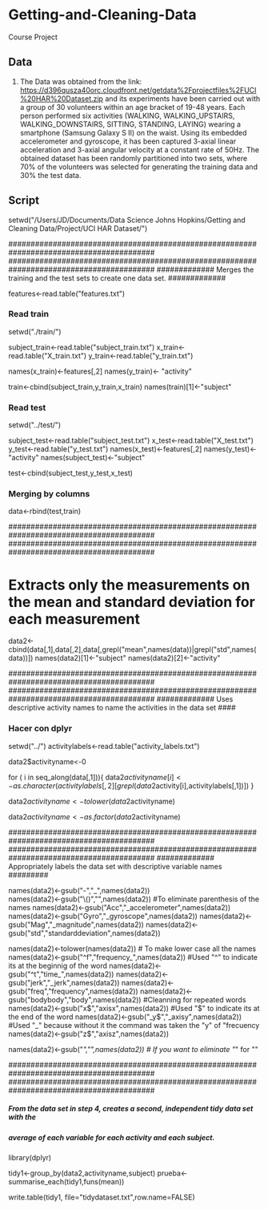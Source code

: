 # Getting-and-Cleaning-Data
Course Project

## Data

1. The Data was obtained from the link: https://d396qusza40orc.cloudfront.net/getdata%2Fprojectfiles%2FUCI%20HAR%20Dataset.zip and its experiments have been carried out with a group of 30 volunteers within an age bracket of 19-48 years. Each person performed six activities (WALKING, WALKING_UPSTAIRS, WALKING_DOWNSTAIRS, SITTING, STANDING, LAYING) wearing a smartphone (Samsung Galaxy S II) on the waist. Using its embedded accelerometer and gyroscope, it has been captured 3-axial linear acceleration and 3-axial angular velocity at a constant rate of 50Hz. The obtained dataset has been randomly partitioned into two sets, where 70% of the volunteers was selected for generating the training data and 30% the test data.


## Script

setwd("/Users/JD/Documents/Data Science Johns Hopkins/Getting and Cleaning Data/Project/UCI HAR Dataset/")

#########################################################################################
#########################################################################################
############# Merges the training and the test sets to create one data set. #############

features<-read.table("features.txt")

### Read train ###

setwd("./train/")

subject_train<-read.table("subject_train.txt")
x_train<-read.table("X_train.txt")
y_train<-read.table("y_train.txt")

names(x_train)<-features[,2]
names(y_train)<- "activity"

train<-cbind(subject_train,y_train,x_train)
names(train)[1]<-"subject"

### Read test ###

setwd("../test/")

subject_test<-read.table("subject_test.txt")
x_test<-read.table("X_test.txt")
y_test<-read.table("y_test.txt")
names(x_test)<-features[,2]
names(y_test)<-"activity"
names(subject_test)<-"subject"

test<-cbind(subject_test,y_test,x_test)

### Merging by columns ###

data<-rbind(test,train)


#########################################################################################
#########################################################################################
# Extracts only the measurements on the mean and standard deviation for each measurement 

data2<-cbind(data[,1],data[,2],data[,grepl("mean",names(data))|grepl("std",names(data))])
names(data2)[1]<-"subject"
names(data2)[2]<-"activity"


#########################################################################################
#########################################################################################
############# Uses descriptive activity names to name the activities in the data set ####


### Hacer con dplyr ###

setwd("../")
activitylabels<-read.table("activity_labels.txt")

data2$activityname<-0

for ( i in seq_along(data[,1])){
  data2$activityname[i]<-as.character(activitylabels[,2][grepl(data2$activity[i],activitylabels[,1])])
}

data2$activityname<-tolower(data2$activityname)

data2$activityname<-as.factor(data2$activityname)


#########################################################################################
#########################################################################################
############# Appropriately labels the data set with descriptive variable names #########


names(data2)<-gsub("-","_",names(data2))   
names(data2)<-gsub("\\()","",names(data2))   #To eliminate parenthesis of the names
names(data2)<-gsub("Acc","_accelerometer",names(data2))
names(data2)<-gsub("Gyro","_gyroscope",names(data2))
names(data2)<-gsub("Mag","_magnitude",names(data2))
names(data2)<-gsub("std","standarddeviation",names(data2))

names(data2)<-tolower(names(data2))       # To make lower case all the names
names(data2)<-gsub("^f","frequency_",names(data2)) #Used "^" to indicate its at the beginnig of the word
names(data2)<-gsub("^t","time_",names(data2))
names(data2)<-gsub("jerk","_jerk",names(data2))
names(data2)<-gsub("freq","frequency",names(data2))
names(data2)<-gsub("bodybody","body",names(data2)) #Cleanning for repeated words
names(data2)<-gsub("x$","axisx",names(data2))    #Used "$" to indicate its at the end of the word
names(data2)<-gsub("_y$","_axisy",names(data2))  #Used "_" because without it the command was taken the "y" of "frecuency
names(data2)<-gsub("z$","axisz",names(data2))

names(data2)<-gsub("_","",names(data2))   # If you want to eliminate "_" for ""

#########################################################################################
#########################################################################################
##### From the data set in step 4, creates a second, independent tidy data set with the 
##### average of each variable for each activity and each subject.


library(dplyr)

tidy1<-group_by(data2,activityname,subject)
prueba<-summarise_each(tidy1,funs(mean))

write.table(tidy1, file="tidydataset.txt",row.name=FALSE)
